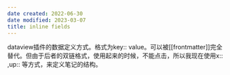 ```yaml
---
date created: 2022-06-30
date modified: 2023-03-07
title: inline fields
---
```


dataview插件的数据定义方式。格式为key:: value。可以被[[frontmatter]]完全替代。但由于后者的双链格式，使用起来的时候，不能点击，所以我现在使用x:: ,up:: 等方式，来定义笔记的结构。
